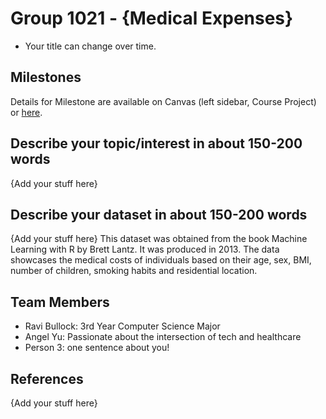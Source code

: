 # Group 1021 - {Medical Expenses}

- Your title can change over time.

## Milestones

Details for Milestone are available on Canvas (left sidebar, Course Project) or [here](https://firas.moosvi.com/courses/data301/project/milestone01.html).

## Describe your topic/interest in about 150-200 words

{Add your stuff here}

## Describe your dataset in about 150-200 words

{Add your stuff here} This dataset was obtained from the book Machine Learning with R by Brett Lantz. It was produced in 2013. The data showcases the medical costs of individuals based on their age, sex, BMI, number of children, smoking habits and residential location. 

## Team Members

- Ravi Bullock: 3rd Year Computer Science Major
- Angel Yu: Passionate about the intersection of tech and healthcare
- Person 3: one sentence about you!

## References

{Add your stuff here}
